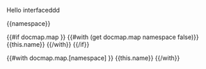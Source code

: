 Hello interfaceddd

{{namespace}}

{{#if docmap.map }}
{{#with (get docmap.map namespace false)}}
{{this.name}}
{{/with}}
{{/if}}

{{#with docmap.map.[namespace] }}
{{this.name}}
{{/with}}
